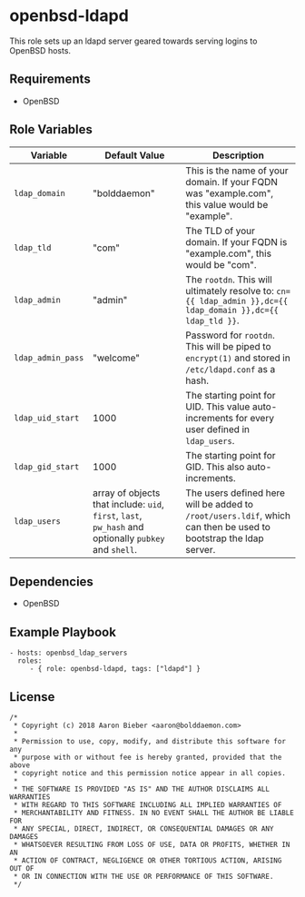 openbsd-ldapd
=============

This role sets up an ldapd server geared towards serving logins to OpenBSD hosts.

Requirements
------------

- OpenBSD


Role Variables
--------------

| Variable | Default Value | Description |
| -------- | ------------- | ----------- |
| `ldap_domain` | "bolddaemon" | This is the name of your domain. If your FQDN was "example.com", this value would be "example". |
| `ldap_tld` | "com" | The TLD of your domain. If your FQDN is "example.com", this would be "com". |
| `ldap_admin` | "admin" | The `rootdn`. This will ultimately resolve to: `cn={{ ldap_admin }},dc={{ ldap_domain }},dc={{ ldap_tld }}`. |
| `ldap_admin_pass` | "welcome" | Password for `rootdn`. This will be piped to `encrypt(1)` and stored in `/etc/ldapd.conf` as a hash.|
| `ldap_uid_start` | 1000 | The starting point for UID. This value auto-increments for every user defined in `ldap_users`. |
| `ldap_gid_start` | 1000 | The starting point for GID. This also auto-increments. |
| `ldap_users` | array of objects that include: `uid`, `first`, `last`, `pw_hash` and optionally `pubkey` and `shell`. | The users defined here will be added to `/root/users.ldif`, which can then be used to bootstrap the ldap server. |

Dependencies
------------

- OpenBSD

Example Playbook
----------------

    - hosts: openbsd_ldap_servers
      roles:
         - { role: openbsd-ldapd, tags: ["ldapd"] }

License
-------

```
/*
 * Copyright (c) 2018 Aaron Bieber <aaron@bolddaemon.com>
 *
 * Permission to use, copy, modify, and distribute this software for any
 * purpose with or without fee is hereby granted, provided that the above
 * copyright notice and this permission notice appear in all copies.
 *
 * THE SOFTWARE IS PROVIDED "AS IS" AND THE AUTHOR DISCLAIMS ALL WARRANTIES
 * WITH REGARD TO THIS SOFTWARE INCLUDING ALL IMPLIED WARRANTIES OF
 * MERCHANTABILITY AND FITNESS. IN NO EVENT SHALL THE AUTHOR BE LIABLE FOR
 * ANY SPECIAL, DIRECT, INDIRECT, OR CONSEQUENTIAL DAMAGES OR ANY DAMAGES
 * WHATSOEVER RESULTING FROM LOSS OF USE, DATA OR PROFITS, WHETHER IN AN
 * ACTION OF CONTRACT, NEGLIGENCE OR OTHER TORTIOUS ACTION, ARISING OUT OF
 * OR IN CONNECTION WITH THE USE OR PERFORMANCE OF THIS SOFTWARE.
 */
 ```
